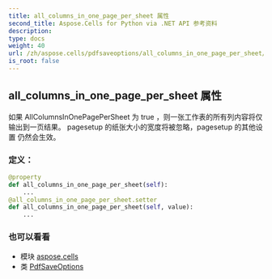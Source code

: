 ```yaml
---
title: all_columns_in_one_page_per_sheet 属性
second_title: Aspose.Cells for Python via .NET API 参考资料
description:
type: docs
weight: 40
url: /zh/aspose.cells/pdfsaveoptions/all_columns_in_one_page_per_sheet/
is_root: false
---
```

## all_columns_in_one_page_per_sheet 属性

如果 AllColumnsInOnePagePerSheet 为 true ，则一张工作表的所有列内容将仅输出到一页结果。
 pagesetup 的纸张大小的宽度将被忽略，pagesetup 的其他设置
仍然会生效。
### 定义：
```python
@property
def all_columns_in_one_page_per_sheet(self):
    ...
@all_columns_in_one_page_per_sheet.setter
def all_columns_in_one_page_per_sheet(self, value):
    ...
```

### 也可以看看
* 模块 [aspose.cells](../../)
* 类 [PdfSaveOptions](/cells/python-net/zh/aspose.cells/pdfsaveoptions)
